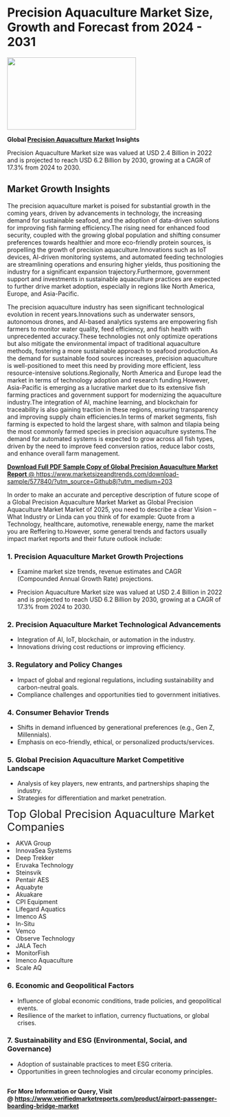 <H1>Precision Aquaculture Market Size, Growth and Forecast from 2024 - 2031</H1><img class="aligncenter size-medium wp-image-584254" src="https://thirdeyenews.in/wp-content/uploads/2024/09/Global-Market-Research-300x168.jpeg" alt="" width="300" height="168" /><p><strong>Global&nbsp;<a href="https://www.marketsizeandtrends.com/download-sample/577840/?utm_source=Github8j?utm_medium=203">Precision Aquaculture Market</a> Insights</strong></p><p>Precision Aquaculture Market size was valued at USD 2.4 Billion in 2022 and is projected to reach USD 6.2 Billion by 2030, growing at a CAGR of 17.3% from 2024 to 2030.</p><p><h2>Market Growth Insights</h2> <p>The precision aquaculture market is poised for substantial growth in the coming years, driven by advancements in technology, the increasing demand for sustainable seafood, and the adoption of data-driven solutions for improving fish farming efficiency.The rising need for enhanced food security, coupled with the growing global population and shifting consumer preferences towards healthier and more eco-friendly protein sources, is propelling the growth of precision aquaculture.Innovations such as IoT devices, AI-driven monitoring systems, and automated feeding technologies are streamlining operations and ensuring higher yields, thus positioning the industry for a significant expansion trajectory.Furthermore, government support and investments in sustainable aquaculture practices are expected to further drive market adoption, especially in regions like North America, Europe, and Asia-Pacific.</p> <p><a href="#"></a></p> <p>The precision aquaculture industry has seen significant technological evolution in recent years.Innovations such as underwater sensors, autonomous drones, and AI-based analytics systems are empowering fish farmers to monitor water quality, feed efficiency, and fish health with unprecedented accuracy.These technologies not only optimize operations but also mitigate the environmental impact of traditional aquaculture methods, fostering a more sustainable approach to seafood production.As the demand for sustainable food sources increases, precision aquaculture is well-positioned to meet this need by providing more efficient, less resource-intensive solutions.Regionally, North America and Europe lead the market in terms of technology adoption and research funding.However, Asia-Pacific is emerging as a lucrative market due to its extensive fish farming practices and government support for modernizing the aquaculture industry.The integration of AI, machine learning, and blockchain for traceability is also gaining traction in these regions, ensuring transparency and improving supply chain efficiencies.In terms of market segments, fish farming is expected to hold the largest share, with salmon and tilapia being the most commonly farmed species in precision aquaculture systems.The demand for automated systems is expected to grow across all fish types, driven by the need to improve feed conversion ratios, reduce labor costs, and enhance overall farm management.</p> <p><a href="#"></p><p><span class=""><strong>Download Full PDF Sample Copy of Global Precision Aquaculture Market Report</strong> @ <a href="https://www.marketsizeandtrends.com/download-sample/577840/?utm_source=Github8j?utm_medium=203" target="_blank">https://www.marketsizeandtrends.com/download-sample/577840/?utm_source=Github8j?utm_medium=203</a></span></p><p>In order to make an accurate and perceptive description of future scope of a Global&nbsp;Precision Aquaculture Market Market as Global&nbsp;Precision Aquaculture Market Market of 2025, you need to describe a clear Vision &ndash; What Industry or Linda can you think of for example: Quote from a Technology, healthcare, automotive, renewable energy, name the market you are Reffering to.However, some general trends and factors usually impact market reports and their future outlook include:</p><h3>1.&nbsp;<strong>Precision Aquaculture Market Growth Projections</strong></h3><ul><li>Examine market size trends, revenue estimates and CAGR (Compounded Annual Growth Rate) projections.</li><li><p>Precision Aquaculture Market size was valued at USD 2.4 Billion in 2022 and is projected to reach USD 6.2 Billion by 2030, growing at a CAGR of 17.3% from 2024 to 2030.</p></li></ul><h3>2.&nbsp;<strong>Precision Aquaculture Market Technological Advancements</strong></h3><ul><li>Integration of AI, IoT, blockchain, or automation in the industry.</li><li>Innovations driving cost reductions or improving efficiency.</li></ul><h3>3.&nbsp;<strong>Regulatory and Policy Changes</strong></h3><ul><li>Impact of global and regional regulations, including sustainability and carbon-neutral goals.</li><li>Compliance challenges and opportunities tied to government initiatives.</li></ul><h3>4.&nbsp;<strong>Consumer Behavior Trends</strong></h3><ul><li>Shifts in demand influenced by generational preferences (e.g., Gen Z, Millennials).</li><li>Emphasis on eco-friendly, ethical, or personalized products/services.</li></ul><h3>5.&nbsp;<strong>Global Precision Aquaculture Market Competitive Landscape</strong></h3><ul><li>Analysis of key players, new entrants, and partnerships shaping the industry.</li><li>Strategies for differentiation and market penetration.</li></ul><p data-pm-slice="1 1 []"><span style="color: inherit; font-family: inherit; font-size: 25px;">Top Global Precision Aquaculture Market Companies</span></p><div class="" data-test-id=""><p><li>AKVA Group</li><li> InnovaSea Systems</li><li> Deep Trekker</li><li> Eruvaka Technology</li><li> Steinsvik</li><li> Pentair AES</li><li> Aquabyte</li><li> Akuakare</li><li> CPI Equipment</li><li> Lifegard Aquatics</li><li> Imenco AS</li><li> In-Situ</li><li> Vemco</li><li> Observe Technology</li><li> JALA Tech</li><li> MonitorFish</li><li> Imenco Aquaculture</li><li> Scale AQ</li></p></div><h3>6.&nbsp;<strong>Economic and Geopolitical Factors</strong></h3><ul><li>Influence of global economic conditions, trade policies, and geopolitical events.</li><li>Resilience of the market to inflation, currency fluctuations, or global crises.</li></ul><h3>7.&nbsp;<strong>Sustainability and ESG (Environmental, Social, and Governance)</strong></h3><ul><li>Adoption of sustainable practices to meet ESG criteria.</li><li>Opportunities in green technologies and circular economy principles.</li></ul><h2><strong style="font-size: 14px;">For More Information or Query, Visit @&nbsp;</strong><a style="background-color: #ffffff; font-size: 14px;" href="https://www.marketsizeandtrends.com/report/precision-aquaculture-market/" target="_blank">https://www.verifiedmarketreports.com/product/airport-passenger-boarding-bridge-market</a></h2>